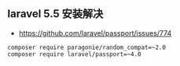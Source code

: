 ## laravel 5.5 安装解决
* https://github.com/laravel/passport/issues/774
```
composer require paragonie/random_compat=~2.0
composer require laravel/passport=~4.0
```


